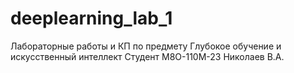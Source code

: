 # deeplearning_lab_1

Лабораторные работы и КП по предмету Глубокое обучение и искусственный интеллект Студент М8О-110М-23 Николаев В.А.